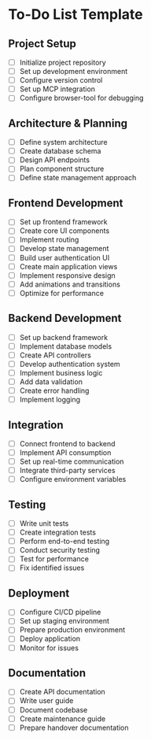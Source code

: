 # To-Do List Template

## Project Setup
- [ ] Initialize project repository
- [ ] Set up development environment
- [ ] Configure version control
- [ ] Set up MCP integration
- [ ] Configure browser-tool for debugging

## Architecture & Planning
- [ ] Define system architecture
- [ ] Create database schema
- [ ] Design API endpoints
- [ ] Plan component structure
- [ ] Define state management approach

## Frontend Development
- [ ] Set up frontend framework
- [ ] Create core UI components
- [ ] Implement routing
- [ ] Develop state management
- [ ] Build user authentication UI
- [ ] Create main application views
- [ ] Implement responsive design
- [ ] Add animations and transitions
- [ ] Optimize for performance

## Backend Development
- [ ] Set up backend framework
- [ ] Implement database models
- [ ] Create API controllers
- [ ] Develop authentication system
- [ ] Implement business logic
- [ ] Add data validation
- [ ] Create error handling
- [ ] Implement logging

## Integration
- [ ] Connect frontend to backend
- [ ] Implement API consumption
- [ ] Set up real-time communication
- [ ] Integrate third-party services
- [ ] Configure environment variables

## Testing
- [ ] Write unit tests
- [ ] Create integration tests
- [ ] Perform end-to-end testing
- [ ] Conduct security testing
- [ ] Test for performance
- [ ] Fix identified issues

## Deployment
- [ ] Configure CI/CD pipeline
- [ ] Set up staging environment
- [ ] Prepare production environment
- [ ] Deploy application
- [ ] Monitor for issues

## Documentation
- [ ] Create API documentation
- [ ] Write user guide
- [ ] Document codebase
- [ ] Create maintenance guide
- [ ] Prepare handover documentation
